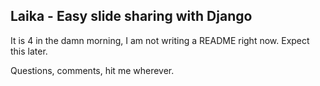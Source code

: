 Laika - Easy slide sharing with Django
----------------------------------------------------------------
It is 4 in the damn morning, I am not writing a README right now. Expect this later.

Questions, comments, hit me wherever.
